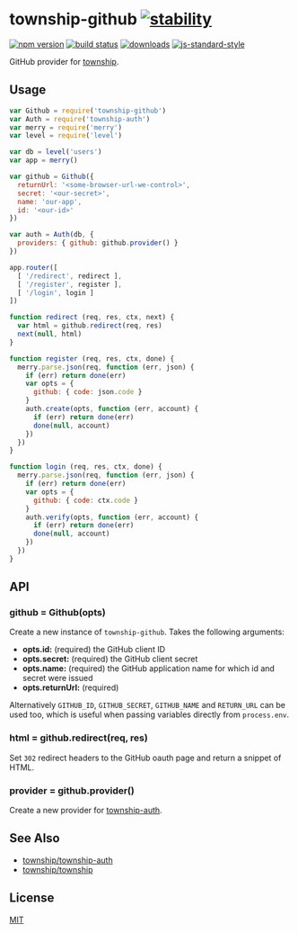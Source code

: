 # township-github [![stability][0]][1]
[![npm version][2]][3] [![build status][4]][5]
[![downloads][8]][9] [![js-standard-style][10]][11]

GitHub provider for [township][township].

## Usage
```js
var Github = require('township-github')
var Auth = require('township-auth')
var merry = require('merry')
var level = require('level')

var db = level('users')
var app = merry()

var github = Github({
  returnUrl: '<some-browser-url-we-control>',
  secret: '<our-secret>',
  name: 'our-app',
  id: '<our-id>'
})

var auth = Auth(db, {
  providers: { github: github.provider() }
})

app.router([
  [ '/redirect', redirect ],
  [ '/register', register ],
  [ '/login', login ]
])

function redirect (req, res, ctx, next) {
  var html = github.redirect(req, res)
  next(null, html)
}

function register (req, res, ctx, done) {
  merry.parse.json(req, function (err, json) {
    if (err) return done(err)
    var opts = {
      github: { code: json.code }
    }
    auth.create(opts, function (err, account) {
      if (err) return done(err)
      done(null, account)
    })
  })
}

function login (req, res, ctx, done) {
  merry.parse.json(req, function (err, json) {
    if (err) return done(err)
    var opts = {
      github: { code: ctx.code }
    }
    auth.verify(opts, function (err, account) {
      if (err) return done(err)
      done(null, account)
    })
  })
}
```

## API
### github = Github(opts)
Create a new instance of `township-github`. Takes the following arguments:
- __opts.id:__ (required) the GitHub client ID
- __opts.secret:__ (required) the GitHub client secret
- __opts.name:__ (required) the GitHub application name for which id and secret
  were issued
- __opts.returnUrl:__ (required)

Alternatively `GITHUB_ID`, `GITHUB_SECRET`, `GITHUB_NAME` and `RETURN_URL` can
be used too, which is useful when passing variables directly from
`process.env`.

### html = github.redirect(req, res)
Set `302` redirect headers to the GitHub oauth page and return a snippet of
HTML.

### provider = github.provider()
Create a new provider for [township-auth][auth].

## See Also
- [township/township-auth][auth]
- [township/township][township]

## License
[MIT](https://tldrlegal.com/license/mit-license)

[0]: https://img.shields.io/badge/stability-experimental-orange.svg?style=flat-square
[1]: https://nodejs.org/api/documentation.html#documentation_stability_index
[2]: https://img.shields.io/npm/v/township-github.svg?style=flat-square
[3]: https://npmjs.org/package/township-github
[4]: https://img.shields.io/travis/lrlna/township-github/master.svg?style=flat-square
[5]: https://travis-ci.org/lrlna/township-github
[6]: https://img.shields.io/codecov/c/github/lrlna/township-github/master.svg?style=flat-square
[7]: https://codecov.io/github/lrlna/township-github
[8]: http://img.shields.io/npm/dm/township-github.svg?style=flat-square
[9]: https://npmjs.org/package/township-github
[10]: https://img.shields.io/badge/code%20style-standard-brightgreen.svg?style=flat-square
[11]: https://github.com/feross/standard
[auth]: https://github.com/township/township-auth
[township]: https://github.com/township/township
